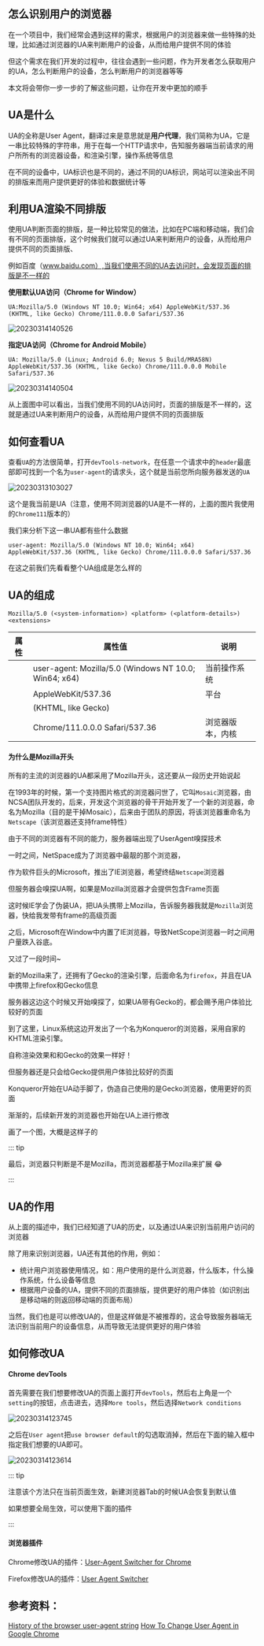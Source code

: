 
## 怎么识别用户的浏览器

在一个项目中，我们经常会遇到这样的需求，根据用户的浏览器来做一些特殊的处理，比如通过浏览器的UA来判断用户的设备，从而给用户提供不同的体验

但这个需求在我们开发的过程中，往往会遇到一些问题，作为开发者怎么获取用户的UA，怎么判断用户的设备，怎么判断用户的浏览器等等

本文将会带你一步一步的了解这些问题，让你在开发中更加的顺手

## UA是什么

UA的全称是User Agent，翻译过来是意思就是**用户代理**，我们简称为UA，它是一串比较特殊的字符串，用于在每一个HTTP请求中，告知服务器端当前请求的用户所所有的浏览器设备，和渲染引擎，操作系统等信息

在不同的设备中，UA标识也是不同的，通过不同的UA标识，网站可以渲染出不同的排版来而用户提供更好的体验和数据统计等

## 利用UA渲染不同排版
使用UA判断页面的排版，是一种比较常见的做法，比如在PC端和移动端，我们会有不同的页面排版，这个时候我们就可以通过UA来判断用户的设备，从而给用户提供不同的页面排版、

例如百度（www.baidu.com）,当我们使用不同的UA去访问时，会发现页面的排版是不一样的

**使用默认UA访问（Chrome for Window）**

```
UA:Mozilla/5.0 (Windows NT 10.0; Win64; x64) AppleWebKit/537.36 (KHTML, like Gecko) Chrome/111.0.0.0 Safari/537.36
```

![20230314140526](https://raw.githubusercontent.com/QC2168/note-img/main/20230314140526.png)


**指定UA访问（Chrome for Android Mobile）**

```
UA: Mozilla/5.0 (Linux; Android 6.0; Nexus 5 Build/MRA58N) AppleWebKit/537.36 (KHTML, like Gecko) Chrome/111.0.0.0 Mobile Safari/537.36
```

![20230314140504](https://raw.githubusercontent.com/QC2168/note-img/main/20230314140504.png)

从上面图中可以看出，当我们使用不同的UA访问时，页面的排版是不一样的，这就是通过UA来判断用户的设备，从而给用户提供不同的页面排版
## 如何查看UA

查看`UA`的方法很简单，打开`devTools-network`，在任意一个请求中的`header`最底部即可找到一个名为`user-agent`的请求头，这个就是当前您所向服务器发送的`UA`

![20230313103027](https://raw.githubusercontent.com/QC2168/note-img/main/20230313103027.png)

这个是我当前是UA（注意，使用不同浏览器的UA是不一样的，上面的图片我使用的`Chrome111`版本的）

我们来分析下这一串UA都有些什么数据

```
user-agent: Mozilla/5.0 (Windows NT 10.0; Win64; x64) AppleWebKit/537.36 (KHTML, like Gecko) Chrome/111.0.0.0 Safari/537.36
```

在这之前我们先看看整个UA组成是怎么样的

## UA的组成

```
Mozilla/5.0 (<system-information>) <platform> (<platform-details>) <extensions>
```

属性|属性值|说明
---|---|---
<system-information>|user-agent: Mozilla/5.0 (Windows NT 10.0; Win64; x64) |当前操作系统
<platform>|AppleWebKit/537.36|平台
<platform-details>|(KHTML, like Gecko)|
<extensions>|Chrome/111.0.0.0 Safari/537.36|浏览器版本，内核


#### 为什么是Mozilla开头

所有的主流的浏览器的UA都采用了Mozilla开头，这还要从一段历史开始说起

在1993年的时候，第一个支持图片格式的浏览器问世了，它叫`Mosaic`浏览器，由NCSA团队开发的，后来，开发这个浏览器的骨干开始开发了一个新的浏览器，命名为Mozilla（目的是干掉Mosaic），后来由于团队的原因，将该浏览器重命名为`Netscape`（该浏览器还支持frame特性）

由于不同的浏览器有不同的能力，服务器端出现了UserAgent嗅探技术

一时之间，NetSpace成为了浏览器中最靓的那个浏览器，

作为软件巨头的Microsoft，推出了IE浏览器，希望终结`Netscape`浏览器

但服务器会嗅探UA啊，如果是Mozilla浏览器才会提供包含Frame页面

这时候IE学会了伪装UA，把UA头携带上Mozilla，告诉服务器我就是`Mozilla`浏览器，快给我发带有frame的高级页面

之后，Microsoft在Window中内置了IE浏览器，导致NetScope浏览器一时之间用户量跌入谷底。

又过了一段时间~

新的Mozilla来了，还拥有了Gecko的渲染引擎，后面命名为`firefox`，并且在UA中携带上firefox和Gecko信息

服务器这边这个时候又开始嗅探了，如果UA带有Gecko的，都会赐予用户体验比较好的页面

到了这里，Linux系统这边开发出了一个名为Konqueror的浏览器，采用自家的KHTML渲染引擎。

自称渲染效果和和Gecko的效果一样好！

但服务器还是只会给Gecko提供用户体验比较好的页面

Konqueror开始在UA动手脚了，伪造自己使用的是Gecko浏览器，使用更好的页面

渐渐的，后续新开发的浏览器也开始在UA上进行修改

画了一个图，大概是这样子的



::: tip

最后，浏览器只判断是不是Mozilla，而浏览器都基于Mozilla来扩展 :joy:

:::

## UA的作用

从上面的描述中，我们已经知道了UA的历史，以及通过UA来识别当前用户访问的浏览器

除了用来识别浏览器，UA还有其他的作用，例如：

- 统计用户浏览器使用情况，如：用户使用的是什么浏览器，什么版本，什么操作系统，什么设备等信息
- 根据用户设备的UA，提供不同的页面排版，提供更好的用户体验（如识别出是移动端的则返回移动端的页面布局）


当然，我们也是可以修改UA的，但是这样做是不被推荐的，这会导致服务器端无法识别当前用户的设备信息，从而导致无法提供更好的用户体验

## 如何修改UA
#### Chrome devTools

首先需要在我们想要修改UA的页面上面打开`devTools`，然后右上角是一个`setting`的按钮，点击进去，选择`More tools`，然后选择`Network conditions`

![20230314123745](https://raw.githubusercontent.com/QC2168/note-img/main/20230314123745.png)

之后在`User agent`把`use browser default`的勾选取消掉，然后在下面的输入框中指定我们想要的UA即可。

![20230314123614](https://raw.githubusercontent.com/QC2168/note-img/main/20230314123614.png)

::: tip

注意该个方法只在当前页面生效，新建浏览器Tab的时候UA会恢复到默认值

如果想要全局生效，可以使用下面的插件

:::

#### 浏览器插件

Chrome修改UA的插件：[User-Agent Switcher for Chrome](https://chrome.google.com/webstore/detail/user-agent-switcher-for-c/djflhoibgkdhkhhcedjiklpkjnoahfmg)

Firefox修改UA的插件：[User Agent Switcher](https://addons.mozilla.org/zh-CN/firefox/addon/user-agent-string-switcher/)



## 参考资料：
[History of the browser user-agent string](https://webaim.org/blog/user-agent-string-history/)
[How To Change User Agent in Google Chrome](https://winaero.com/change-user-agent-chrome/)